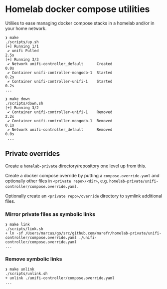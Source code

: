 # Homelab docker compose utilities

Utiliies to ease managing docker compose stacks in a homelab and/or in your home network.

```shell
❯ make
./scripts/up.sh
[+] Running 1/1
 ✔ unifi Pulled                                                       2.5s
[+] Running 3/3
 ✔ Network unifi-controller_default      Created                      0.0s
 ✔ Container unifi-controller-mongodb-1  Started                      0.2s
 ✔ Container unifi-controller-unifi-1    Started                      0.2s
...

❯ make down
./scripts/down.sh
[+] Running 3/2
 ✔ Container unifi-controller-unifi-1    Removed                      2.2s
 ✔ Container unifi-controller-mongodb-1  Removed                      0.1s
 ✔ Network unifi-controller_default      Removed                      0.0s
 ...
```

## Private overrides

Create a `homelab-private` directory/repository one level up from this.

Create a docker compose override by putting a `compose.override.yaml` and optionally other files in `<private repo>/<dir>`, e.g. `homelab-private/unifi-controller/compose.override.yaml`.

Optionally create an `<private repo>/override` directory to symlink additional files.

### Mirror private files as symbolic links

```shell
❯ make link
./scripts/link.sh
+ ln -sf /Users/marcus/go/src/github.com/marefr/homelab-private/unifi-controller/compose.override.yaml ./unifi-controller/compose.override.yaml
...
```

### Remove symbolic links

```shell
❯ make unlink
./scripts/unlink.sh
+ unlink ./unifi-controller/compose.override.yaml
...
```
